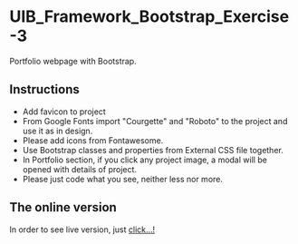 # UIB_Framework_Bootstrap_Exercise-3

Portfolio webpage with Bootstrap.

## Instructions

- Add favicon to project
- From Google Fonts import "Courgette" and "Roboto" to the project and use it as in design.
- Please add icons from Fontawesome.
- Use Bootstrap classes and properties from External CSS file together.
- In Portfolio section, if you click any project image, a modal will be opened with details of project.
- Please just code what you see, neither less nor more.

## The online version

In order to see live version, just [click...!](https://hsnakk.github.io/UIB_Framework_Bootstrap_Exercise-3/)
